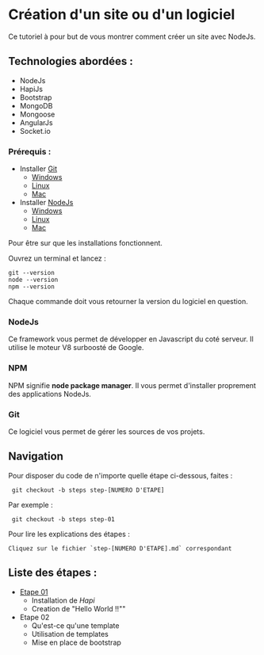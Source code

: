 # Cr&eacute;ation d'un site ou d'un logiciel

Ce tutoriel &agrave; pour but de vous montrer comment cr&eacute;er un site avec NodeJs.

## Technologies abord&eacute;es :
* NodeJs
* HapiJs
* Bootstrap
* MongoDB
* Mongoose
* AngularJs
* Socket.io

### Prérequis :
* Installer [Git](http://git-scm.com/)
    * [Windows](http://git-scm.com/download/win)
    * [Linux](http://git-scm.com/download/linux)
    * [Mac](http://git-scm.com/download/mac)
* Installer [NodeJs](http://nodejs.org/)
    * [Windows](http://nodejs.org/dist/v0.10.33/node-v0.10.33-x86.msi)
    * [Linux](http://nodejs.org/dist/v0.10.33/node-v0.10.33.tar.gz)
    * [Mac](http://nodejs.org/dist/v0.10.33/node-v0.10.33.tar.gz)

Pour &ecirc;tre sur que les installations fonctionnent.

Ouvrez un terminal et lancez :

    git --version
    node --version
    npm --version

Chaque commande doit vous retourner la version du logiciel en question.

### NodeJs
Ce framework vous permet de développer en Javascript du coté serveur. Il utilise le moteur V8 surboosté de Google.

### NPM
NPM signifie **node package manager**.
Il vous permet d'installer proprement des applications NodeJs.

### Git
Ce logiciel vous permet de gérer les sources de vos projets.

## Navigation

Pour disposer du code de n'importe quelle étape ci-dessous, faites :

     git checkout -b steps step-[NUMERO D'ETAPE]

Par exemple :

     git checkout -b steps step-01

Pour lire les explications des étapes :

    Cliquez sur le fichier `step-[NUMERO D'ETAPE].md` correspondant

## Liste des étapes :
* [Etape 01](step-01.md)
    * Installation de *Hapi*
    * Creation de "Hello World !!""
* Etape 02
    * Qu'est-ce qu'une template
    * Utilisation de templates
    * Mise en place de bootstrap
